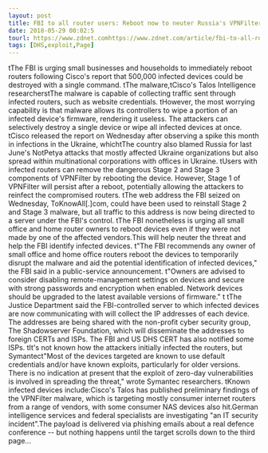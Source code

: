 ```yaml
---
layout: post
title: FBI to all router users: Reboot now to neuter Russia's VPNFilter malware
date: 2018-05-29 00:02:5
tourl: https://www.zdnet.comhttps://www.zdnet.com/article/fbi-to-all-router-users-reboot-now-to-neuter-russias-vpnfilter-malware/
tags: [DHS,exploit,Page]
---
```

 tThe FBI is urging small businesses and households to immediately reboot routers following Cisco's report that 500,000 infected devices could be destroyed with a single command. tThe malware,tCisco's Talos Intelligence researcherstThe malware is capable of collecting traffic sent through infected routers, such as website credentials. tHowever, the most worrying capability is that malware allows its controllers to wipe a portion of an infected device's firmware, rendering it useless. The attackers can selectively destroy a single device or wipe all infected devices at once. tCisco released the report on Wednesday after observing a spike this month in infections in the Ukraine, whichtThe country also blamed Russia for last June's NotPetya attacks that mostly affected Ukraine organizations but also spread within multinational corporations with offices in Ukraine. tUsers with infected routers can remove the dangerous Stage 2 and Stage 3 components of VPNFilter by rebooting the device. However, Stage 1 of VPNFilter will persist after a reboot, potentially allowing the attackers to reinfect the compromised routers. tThe web address the FBI seized on Wednesday, ToKnowAll[.]com, could have been used to reinstall Stage 2 and Stage 3 malware, but all traffic to this address is now being directed to a server under the FBI's control. tThe FBI nonetheless is urging all small office and home router owners to reboot devices even if they were not made by one of the affected vendors.This will help neuter the threat and help the FBI identify infected devices. t"The FBI recommends any owner of small office and home office routers reboot the devices to temporarily disrupt the malware and aid the potential identification of infected devices," the FBI said in a public-service announcement. t"Owners are advised to consider disabling remote-management settings on devices and secure with strong passwords and encryption when enabled. Network devices should be upgraded to the latest available versions of firmware." t tThe Justice Department said the FBI-controlled server to which infected devices are now communicating with will collect the IP addresses of each device. The addresses are being shared with the non-profit cyber security group, The Shadowserver Foundation, which will disseminate the addresses to foreign CERTs and ISPs. The FBI and US DHS CERT has also notified some ISPs. tIt's not known how the attackers initially infected the routers, but Symantect"Most of the devices targeted are known to use default credentials and/or have known exploits, particularly for older versions. There is no indication at present that the exploit of zero-day vulnerabilities is involved in spreading the threat," wrote Symantec researchers. tKnown infected devices include:Cisco's Talos has published preliminary findings of the VPNFilter malware, which is targeting mostly consumer internet routers from a range of vendors, with some consumer NAS devices also hit.German intelligence services and federal specialists are investigating "an IT security incident".The payload is delivered via phishing emails about a real defence conference -- but nothing happens until the target scrolls down to the third page...